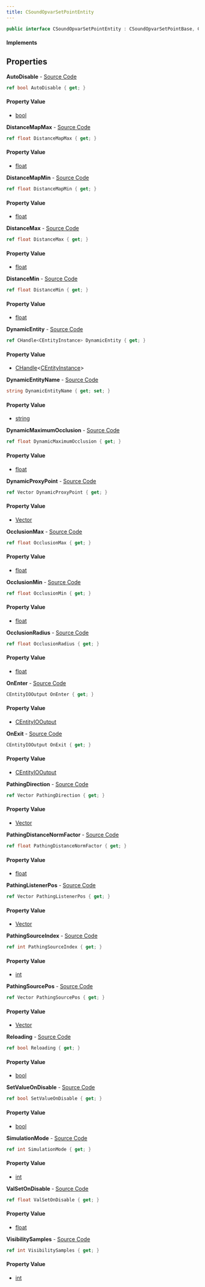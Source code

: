 ```yaml
---
title: CSoundOpvarSetPointEntity
---
```


```csharp
public interface CSoundOpvarSetPointEntity : CSoundOpvarSetPointBase, CBaseEntity, CEntityInstance, ISchemaClass<CEntityInstance>, ISchemaClass<CBaseEntity>, ISchemaClass<CSoundOpvarSetPointBase>, ISchemaClass<CSoundOpvarSetPointEntity>, ISchemaField, ISchemaClass, INativeHandle
```

#### Implements

## Properties

**AutoDisable** - [Source Code](https://github.com/swiftly-solution/swiftlys2/blob/main/managed/src/SwiftlyS2.Generated/Schemas/Interfaces/CSoundOpvarSetPointEntity.cs#L20)

```csharp
ref bool AutoDisable { get; }
```

#### Property Value

- [bool](https://learn.microsoft.com/dotnet/api/system.boolean)

**DistanceMapMax** - [Source Code](https://github.com/swiftly-solution/swiftlys2/blob/main/managed/src/SwiftlyS2.Generated/Schemas/Interfaces/CSoundOpvarSetPointEntity.cs#L28)

```csharp
ref float DistanceMapMax { get; }
```

#### Property Value

- [float](https://learn.microsoft.com/dotnet/api/system.single)

**DistanceMapMin** - [Source Code](https://github.com/swiftly-solution/swiftlys2/blob/main/managed/src/SwiftlyS2.Generated/Schemas/Interfaces/CSoundOpvarSetPointEntity.cs#L26)

```csharp
ref float DistanceMapMin { get; }
```

#### Property Value

- [float](https://learn.microsoft.com/dotnet/api/system.single)

**DistanceMax** - [Source Code](https://github.com/swiftly-solution/swiftlys2/blob/main/managed/src/SwiftlyS2.Generated/Schemas/Interfaces/CSoundOpvarSetPointEntity.cs#L24)

```csharp
ref float DistanceMax { get; }
```

#### Property Value

- [float](https://learn.microsoft.com/dotnet/api/system.single)

**DistanceMin** - [Source Code](https://github.com/swiftly-solution/swiftlys2/blob/main/managed/src/SwiftlyS2.Generated/Schemas/Interfaces/CSoundOpvarSetPointEntity.cs#L22)

```csharp
ref float DistanceMin { get; }
```

#### Property Value

- [float](https://learn.microsoft.com/dotnet/api/system.single)

**DynamicEntity** - [Source Code](https://github.com/swiftly-solution/swiftlys2/blob/main/managed/src/SwiftlyS2.Generated/Schemas/Interfaces/CSoundOpvarSetPointEntity.cs#L50)

```csharp
ref CHandle<CEntityInstance> DynamicEntity { get; }
```

#### Property Value

- [CHandle](/docs/api/shared/natives/chandle-1)<[CEntityInstance](/docs/api/shared/schemadefinitions/centityinstance)>

**DynamicEntityName** - [Source Code](https://github.com/swiftly-solution/swiftlys2/blob/main/managed/src/SwiftlyS2.Generated/Schemas/Interfaces/CSoundOpvarSetPointEntity.cs#L52)

```csharp
string DynamicEntityName { get; set; }
```

#### Property Value

- [string](https://learn.microsoft.com/dotnet/api/system.string)

**DynamicMaximumOcclusion** - [Source Code](https://github.com/swiftly-solution/swiftlys2/blob/main/managed/src/SwiftlyS2.Generated/Schemas/Interfaces/CSoundOpvarSetPointEntity.cs#L48)

```csharp
ref float DynamicMaximumOcclusion { get; }
```

#### Property Value

- [float](https://learn.microsoft.com/dotnet/api/system.single)

**DynamicProxyPoint** - [Source Code](https://github.com/swiftly-solution/swiftlys2/blob/main/managed/src/SwiftlyS2.Generated/Schemas/Interfaces/CSoundOpvarSetPointEntity.cs#L46)

```csharp
ref Vector DynamicProxyPoint { get; }
```

#### Property Value

- [Vector](/docs/api/shared/natives/vector)

**OcclusionMax** - [Source Code](https://github.com/swiftly-solution/swiftlys2/blob/main/managed/src/SwiftlyS2.Generated/Schemas/Interfaces/CSoundOpvarSetPointEntity.cs#L34)

```csharp
ref float OcclusionMax { get; }
```

#### Property Value

- [float](https://learn.microsoft.com/dotnet/api/system.single)

**OcclusionMin** - [Source Code](https://github.com/swiftly-solution/swiftlys2/blob/main/managed/src/SwiftlyS2.Generated/Schemas/Interfaces/CSoundOpvarSetPointEntity.cs#L32)

```csharp
ref float OcclusionMin { get; }
```

#### Property Value

- [float](https://learn.microsoft.com/dotnet/api/system.single)

**OcclusionRadius** - [Source Code](https://github.com/swiftly-solution/swiftlys2/blob/main/managed/src/SwiftlyS2.Generated/Schemas/Interfaces/CSoundOpvarSetPointEntity.cs#L30)

```csharp
ref float OcclusionRadius { get; }
```

#### Property Value

- [float](https://learn.microsoft.com/dotnet/api/system.single)

**OnEnter** - [Source Code](https://github.com/swiftly-solution/swiftlys2/blob/main/managed/src/SwiftlyS2.Generated/Schemas/Interfaces/CSoundOpvarSetPointEntity.cs#L16)

```csharp
CEntityIOOutput OnEnter { get; }
```

#### Property Value

- [CEntityIOOutput](/docs/api/shared/schemadefinitions/centityiooutput)

**OnExit** - [Source Code](https://github.com/swiftly-solution/swiftlys2/blob/main/managed/src/SwiftlyS2.Generated/Schemas/Interfaces/CSoundOpvarSetPointEntity.cs#L18)

```csharp
CEntityIOOutput OnExit { get; }
```

#### Property Value

- [CEntityIOOutput](/docs/api/shared/schemadefinitions/centityiooutput)

**PathingDirection** - [Source Code](https://github.com/swiftly-solution/swiftlys2/blob/main/managed/src/SwiftlyS2.Generated/Schemas/Interfaces/CSoundOpvarSetPointEntity.cs#L60)

```csharp
ref Vector PathingDirection { get; }
```

#### Property Value

- [Vector](/docs/api/shared/natives/vector)

**PathingDistanceNormFactor** - [Source Code](https://github.com/swiftly-solution/swiftlys2/blob/main/managed/src/SwiftlyS2.Generated/Schemas/Interfaces/CSoundOpvarSetPointEntity.cs#L54)

```csharp
ref float PathingDistanceNormFactor { get; }
```

#### Property Value

- [float](https://learn.microsoft.com/dotnet/api/system.single)

**PathingListenerPos** - [Source Code](https://github.com/swiftly-solution/swiftlys2/blob/main/managed/src/SwiftlyS2.Generated/Schemas/Interfaces/CSoundOpvarSetPointEntity.cs#L58)

```csharp
ref Vector PathingListenerPos { get; }
```

#### Property Value

- [Vector](/docs/api/shared/natives/vector)

**PathingSourceIndex** - [Source Code](https://github.com/swiftly-solution/swiftlys2/blob/main/managed/src/SwiftlyS2.Generated/Schemas/Interfaces/CSoundOpvarSetPointEntity.cs#L62)

```csharp
ref int PathingSourceIndex { get; }
```

#### Property Value

- [int](https://learn.microsoft.com/dotnet/api/system.int32)

**PathingSourcePos** - [Source Code](https://github.com/swiftly-solution/swiftlys2/blob/main/managed/src/SwiftlyS2.Generated/Schemas/Interfaces/CSoundOpvarSetPointEntity.cs#L56)

```csharp
ref Vector PathingSourcePos { get; }
```

#### Property Value

- [Vector](/docs/api/shared/natives/vector)

**Reloading** - [Source Code](https://github.com/swiftly-solution/swiftlys2/blob/main/managed/src/SwiftlyS2.Generated/Schemas/Interfaces/CSoundOpvarSetPointEntity.cs#L40)

```csharp
ref bool Reloading { get; }
```

#### Property Value

- [bool](https://learn.microsoft.com/dotnet/api/system.boolean)

**SetValueOnDisable** - [Source Code](https://github.com/swiftly-solution/swiftlys2/blob/main/managed/src/SwiftlyS2.Generated/Schemas/Interfaces/CSoundOpvarSetPointEntity.cs#L38)

```csharp
ref bool SetValueOnDisable { get; }
```

#### Property Value

- [bool](https://learn.microsoft.com/dotnet/api/system.boolean)

**SimulationMode** - [Source Code](https://github.com/swiftly-solution/swiftlys2/blob/main/managed/src/SwiftlyS2.Generated/Schemas/Interfaces/CSoundOpvarSetPointEntity.cs#L42)

```csharp
ref int SimulationMode { get; }
```

#### Property Value

- [int](https://learn.microsoft.com/dotnet/api/system.int32)

**ValSetOnDisable** - [Source Code](https://github.com/swiftly-solution/swiftlys2/blob/main/managed/src/SwiftlyS2.Generated/Schemas/Interfaces/CSoundOpvarSetPointEntity.cs#L36)

```csharp
ref float ValSetOnDisable { get; }
```

#### Property Value

- [float](https://learn.microsoft.com/dotnet/api/system.single)

**VisibilitySamples** - [Source Code](https://github.com/swiftly-solution/swiftlys2/blob/main/managed/src/SwiftlyS2.Generated/Schemas/Interfaces/CSoundOpvarSetPointEntity.cs#L44)

```csharp
ref int VisibilitySamples { get; }
```

#### Property Value

- [int](https://learn.microsoft.com/dotnet/api/system.int32)

